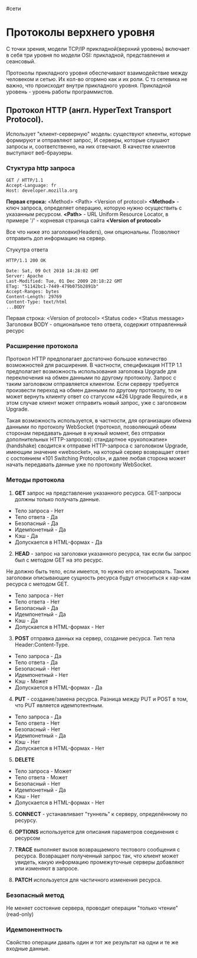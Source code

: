 \#сети

# Протоколы верхнего уровня

С точки зрения, модели TCP/IP прикладной(верхний уровень) включает в себя три уровня по модели OSI: прикладной, представления и сеансовый.

Протоколы прикладного уровня обеспечивают взаимодействие между человеком и сетью. Их кол-во огормно как и их роли. С тз сетевика не важно, что происходит внутри прикладного уровня. Прикладной уровень - уроень работы  программистов.

## Протокол HTTP (англ. HyperText Transport Protocol).

Использует "клиент-серверную" модель: существуют клиенты, которые формируют и отправляют запрос, И серверы, которые слушают запросы и, соответственно, на них отвечают. В качестве клиентов выступают веб-браузеры.

### Стуктура http запроса
```
GET / HTTP/1.1
Accept-Language: fr
Host: developer.mozilla.org
```

**Первая строка:** \<Method\> \<Path\> \<Version of protocol\>
**\<Method\>** - ключ запроса, определяет операцию, которую нужно осуществить с указанным ресурсом.
**\<Path\>** - URL Uniform Resource Locator, в примере '/' - корневая страница сайта
**\<Version of protocol\>** 

Все что ниже это заголовки(Headers), они опциональны. Позволяют отправить доп информацию на сервер.

Стукутра ответа
```
HTTP/1.1 200 OK

Date: Sat, 09 Oct 2010 14:28:02 GMT
Server: Apache
Last-Modified: Tue, 01 Dec 2009 20:18:22 GMT
ETag: "51142bc1-7449-479b075b2891b"
Accept-Ranges: bytes
Content-Length: 29769
Content-Type: text/html
...BODY
```

Первая строка: \<Version of protocol\> \<Status code\> \<Status message\>
Заголовки
BODY - опциональное тело ответа, содержит отправленный ресурс

### Расширение протокола

Протокол HTTP предполагает достаточно большое количество возможностей для расширения. В частности, спецификация HTTP 1.1 предполагает возможность использования заголовка Upgrade для переключения на обмен данными по другому протоколу. Запрос с таким заголовком отправляется клиентом. Если серверу требуется произвести переход на обмен данными по другому протоколу, то он может вернуть клиенту ответ со статусом «426 Upgrade Required», и в этом случае клиент может отправить новый запрос, уже с заголовком Upgrade.

Такая возможность используется, в частности, для организации обмена данными по протоколу WebSocket (протокол, позволяющий обеим сторонам передавать данные в нужный момент, без отправки дополнительных HTTP-запросов): стандартное «рукопожатие» (handshake) сводится к отправке HTTP-запроса с заголовком Upgrade, имеющим значение «websocket», на который сервер возвращает ответ с состоянием «101 Switching Protocols», и далее любая сторона может начать передавать данные уже по протоколу WebSocket.

### Методы протокола

1. **GET** запрос на представление указанного ресурса. GET-запросы должны только получать данные.

- Тело запроса - Нет
- Тело ответа - Да
- Безопасный - Да
- Идемпонетный - Да
- Кэш - Да
- Допускается в HTML-формах	- Да

2. **HEAD** - запрос на заголовки указанного ресурса, так если бы запрос был c методом GET на это ресурс.

Не должно быть тело, если имеется, то нужно его игнорировать. Также заголовки описывающие сущность ресурса будут относиться к хар-кам ресурса с методом GET.

- Тело запроса - Нет
- Тело ответа - Нет
- Безопасный - Да
- Идемпонетный - Да
- Кэш - Да
- Допускается в HTML-формах	- Нет

3. **POST** отправка данных на сервер, создание ресурса. Тип тела Header:Content-Type.

- Тело запроса - Да
- Тело ответа - Да
- Безопасный - Нет
- Идемпонетный - Нет
- Кэш - Может
- Допускается в HTML-формах	- Да

4. **PUT** - создание/замена ресурса. Разница между PUT и POST в том, что PUT является идемпотентным.

- Тело запроса - Да
- Тело ответа - Нет
- Безопасный - Нет
- Идемпонетный - Да
- Кэш - Нет
- Допускается в HTML-формах	- Нет

5. **DELETE** 

- Тело запроса - Может
- Тело ответа - Может
- Безопасный - Нет
- Идемпонетный - Да
- Кэш - Нет
- Допускается в HTML-формах	- Нет

5. **CONNECT** - устанавливает "туннель" к серверу, определённому по ресурсу.

6. **OPTIONS** используется для описания параметров соединения с ресурсом

7. **TRACE** выполняет вызов возвращаемого тестового сообщения с ресурса.
Возвращает полученный запрос так, что клиент может увидеть, какую информацию промежуточные серверы добавляют или изменяют в запросе.


8. **PATCH** используется для частичного изменения ресурса.

### Безопасный метод

Не меняет состояние сервера, проводит операции "только чтение" (read-only)

### Идемпонентность 
Свойство операции давать один и тот же результат на одни и те же входные данные.